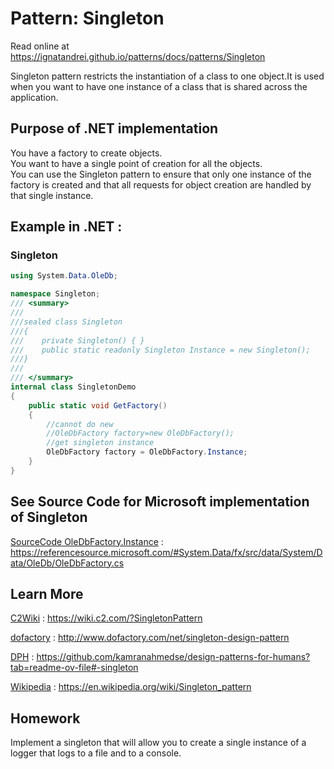 
# Pattern:  Singleton

Read online at https://ignatandrei.github.io/patterns/docs/patterns/Singleton

<!-- id : 10 -->
Singleton pattern restricts the instantiation of a class to one object.It is used when you want to have one instance of a class that is shared across the application.
## Purpose of .NET implementation

You have a factory to create objects.    <br />
You want to have a single point of creation for all the objects.    <br />
You can use the Singleton pattern to ensure that only one instance of the factory is created and that all requests for object creation are handled by that single instance.    <br />

## Example in .NET : 


###  Singleton
```csharp showLineNumbers title="Singleton example for Pattern Singleton"
using System.Data.OleDb;

namespace Singleton;
/// <summary>
/// 
///sealed class Singleton
///{
///    private Singleton() { }
///    public static readonly Singleton Instance = new Singleton();
///}
///
/// </summary>
internal class SingletonDemo
{
    public static void GetFactory()
    {
        //cannot do new
        //OleDbFactory factory=new OleDbFactory();
        //get singleton instance
        OleDbFactory factory = OleDbFactory.Instance;
    }
}

```



## See Source Code for Microsoft implementation of Singleton


[SourceCode OleDbFactory.Instance](https://referencesource.microsoft.com/#System.Data/fx/src/data/System/Data/OleDb/OleDbFactory.cs) : https://referencesource.microsoft.com/#System.Data/fx/src/data/System/Data/OleDb/OleDbFactory.cs


## Learn More


[C2Wiki](https://wiki.c2.com/?SingletonPattern) : https://wiki.c2.com/?SingletonPattern   

[dofactory](http://www.dofactory.com/net/singleton-design-pattern) : http://www.dofactory.com/net/singleton-design-pattern   

[DPH](https://github.com/kamranahmedse/design-patterns-for-humans?tab=readme-ov-file#-singleton) : https://github.com/kamranahmedse/design-patterns-for-humans?tab=readme-ov-file#-singleton   

[Wikipedia](https://en.wikipedia.org/wiki/Singleton_pattern) : https://en.wikipedia.org/wiki/Singleton_pattern   


## Homework


Implement a singleton that will allow you to create a single instance of a logger that logs to a file and to a console.    <br />



